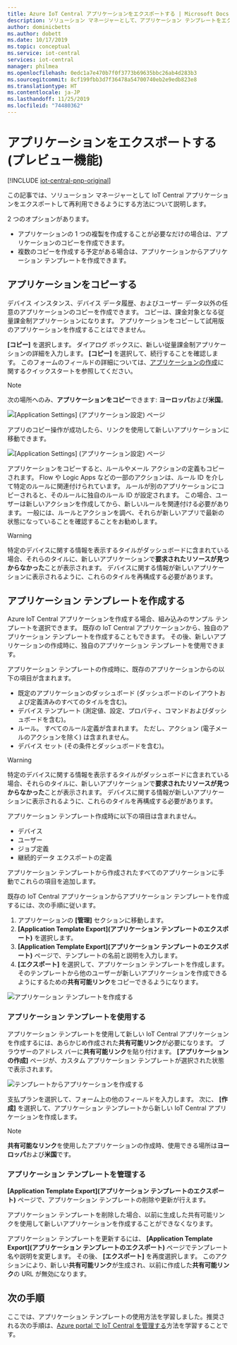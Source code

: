 ```yaml
---
title: Azure IoT Central アプリケーションをエクスポートする | Microsoft Docs
description: ソリューション マネージャーとして、アプリケーション テンプレートをエクスポートして再利用できるようにしたい場合。
author: dominicbetts
ms.author: dobett
ms.date: 10/17/2019
ms.topic: conceptual
ms.service: iot-central
services: iot-central
manager: philmea
ms.openlocfilehash: 0edc1a7e470b7f0f3773b69635bbc26ab4d283b3
ms.sourcegitcommit: 8cf199fbb3d7f36478a54700740eb2e9edb823e8
ms.translationtype: HT
ms.contentlocale: ja-JP
ms.lasthandoff: 11/25/2019
ms.locfileid: "74480362"
---
```

# <a name="export-your-application-preview-features"></a>アプリケーションをエクスポートする (プレビュー機能)

[!INCLUDE [iot-central-pnp-original](../../../includes/iot-central-pnp-original-note.md)]

この記事では、ソリューション マネージャーとして IoT Central アプリケーションをエクスポートして再利用できるようにする方法について説明します。

2 つのオプションがあります。

- アプリケーションの 1 つの複製を作成することが必要なだけの場合は、アプリケーションのコピーを作成できます。
- 複数のコピーを作成する予定がある場合は、アプリケーションからアプリケーション テンプレートを作成できます。

## <a name="copy-your-application"></a>アプリケーションをコピーする

デバイス インスタンス、デバイス データ履歴、およびユーザー データ以外の任意のアプリケーションのコピーを作成できます。 コピーは、課金対象となる従量課金制アプリケーションになります。 アプリケーションをコピーして試用版のアプリケーションを作成することはできません。

**[コピー]** を選択します。 ダイアログ ボックスに、新しい従量課金制アプリケーションの詳細を入力します。 **[コピー]** を選択して、続行することを確認します。 このフォームのフィールドの詳細については、[アプリケーションの作成](quick-deploy-iot-central.md)に関するクイックスタートを参照してください。

> [!NOTE]
> 次の場所へのみ、**アプリケーションをコピー**できます: **ヨーロッパ**および**米国**。

![[Application Settings] (アプリケーション設定) ページ](media/howto-use-app-templates/appcopy2.png)

アプリのコピー操作が成功したら、リンクを使用して新しいアプリケーションに移動できます。

![[Application Settings] (アプリケーション設定) ページ](media/howto-use-app-templates/appcopy3a.png)

アプリケーションをコピーすると、ルールやメール アクションの定義もコピーされます。 Flow や Logic Apps などの一部のアクションは、ルール ID を介して特定のルールに関連付けられています。 ルールが別のアプリケーションにコピーされると、そのルールに独自のルール ID が設定されます。 この場合、ユーザーは新しいアクションを作成してから、新しいルールを関連付ける必要があります。 一般には、ルールとアクションを調べ、それらが新しいアプリで最新の状態になっていることを確認することをお勧めします。

> [!WARNING]
> 特定のデバイスに関する情報を表示するタイルがダッシュボードに含まれている場合、それらのタイルに、新しいアプリケーションで**要求されたリソースが見つからなかった**ことが表示されます。 デバイスに関する情報が新しいアプリケーションに表示されるように、これらのタイルを再構成する必要があります。

## <a name="create-an-application-template"></a>アプリケーション テンプレートを作成する

Azure IoT Central アプリケーションを作成する場合、組み込みのサンプル テンプレートを選択できます。 既存の IoT Central アプリケーションから、独自のアプリケーション テンプレートを作成することもできます。 その後、新しいアプリケーションの作成時に、独自のアプリケーション テンプレートを使用できます。

アプリケーション テンプレートの作成時に、既存のアプリケーションからの以下の項目が含まれます。

- 既定のアプリケーションのダッシュボード (ダッシュボードのレイアウトおよび定義済みのすべてのタイルを含む)。
- デバイス テンプレート (測定値、設定、プロパティ、コマンドおよびダッシュボードを含む)。
- ルール。 すべてのルール定義が含まれます。 ただし、アクション (電子メールのアクションを除く) は含まれません。
- デバイス セット (その条件とダッシュボードを含む)。

> [!WARNING]
> 特定のデバイスに関する情報を表示するタイルがダッシュボードに含まれている場合、それらのタイルに、新しいアプリケーションで**要求されたリソースが見つからなかった**ことが表示されます。 デバイスに関する情報が新しいアプリケーションに表示されるように、これらのタイルを再構成する必要があります。

アプリケーション テンプレート作成時に以下の項目は含まれません。

- デバイス
- ユーザー
- ジョブ定義
- 継続的データ エクスポートの定義

アプリケーション テンプレートから作成されたすべてのアプリケーションに手動でこれらの項目を追加します。

既存の IoT Central アプリケーションからアプリケーション テンプレートを作成するには、次の手順に従います。

1. アプリケーションの **[管理]** セクションに移動します。
1. **[Application Template Export]\(アプリケーション テンプレートのエクスポート\)** を選択します。
1. **[Application Template Export]\(アプリケーション テンプレートのエクスポート\)** ページで、テンプレートの名前と説明を入力します。
1. **[エクスポート]** を選択して、アプリケーション テンプレートを作成します。 そのテンプレートから他のユーザーが新しいアプリケーションを作成できるようにするための**共有可能リンク**をコピーできるようになります。

![アプリケーション テンプレートを作成する](media/howto-use-app-templates/create-template.png)

### <a name="use-an-application-template"></a>アプリケーション テンプレートを使用する

アプリケーション テンプレートを使用して新しい IoT Central アプリケーションを作成するには、あらかじめ作成された**共有可能リンク**が必要になります。 ブラウザーのアドレス バーに**共有可能リンク**を貼り付けます。 **[アプリケーションの作成]** ページが、カスタム アプリケーション テンプレートが選択された状態で表示されます。

![テンプレートからアプリケーションを作成する](media/howto-use-app-templates/create-app.png)

支払プランを選択して、フォーム上の他のフィールドを入力します。 次に、 **[作成]** を選択して、アプリケーション テンプレートから新しい IoT Central アプリケーションを作成します。

> [!NOTE]
> **共有可能なリンク**を使用したアプリケーションの作成時、使用できる場所は**ヨーロッパ**および**米国**です。

### <a name="manage-application-templates"></a>アプリケーション テンプレートを管理する

**[Application Template Export]\(アプリケーション テンプレートのエクスポート\)** ページで、アプリケーション テンプレートの削除や更新が行えます。

アプリケーション テンプレートを削除した場合、以前に生成した共有可能リンクを使用して新しいアプリケーションを作成することができなくなります。

アプリケーション テンプレートを更新するには、 **[Application Template Export]\(アプリケーション テンプレートのエクスポート\)** ページでテンプレート名や説明を変更します。 その後、 **[エクスポート]** を再度選択します。 このアクションにより、新しい**共有可能リンク**が生成され、以前に作成した**共有可能リンク**の URL が無効になります。

## <a name="next-steps"></a>次の手順

ここでは、アプリケーション テンプレートの使用方法を学習しました。推奨される次の手順は、[Azure portal で IoT Central を管理する](../core/howto-manage-iot-central-from-portal.md?toc=/azure/iot-central/preview/toc.json&bc=/azure/iot-central/preview/breadcrumb/toc.json)方法を学習することです。

